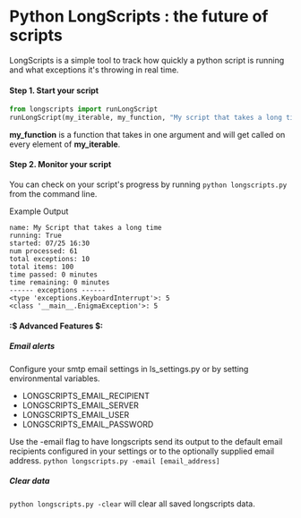 # Python LongScripts : the future of scripts

LongScripts is a simple tool to track how quickly a python script is running and what exceptions it's throwing in real time.

#### Step 1. Start your script
```python
from longscripts import runLongScript
runLongScript(my_iterable, my_function, "My script that takes a long time")
```
**my_function** is a function that takes in one argument and will get called on every element of **my_iterable**.


#### Step 2. Monitor your script 
You can check on your script's progress by running ```python longscripts.py``` from the command line.

Example Output
~~~~~~~~~~~~~~~~~~~~~~~~~~~~~~~~~~~~~~~~~~~~~~~~
name: My Script that takes a long time
running: True
started: 07/25 16:30
num processed: 61
total exceptions: 10
total items: 100
time passed: 0 minutes
time remaining: 0 minutes
------ exceptions ------
<type 'exceptions.KeyboardInterrupt'>: 5
<class '__main__.EnigmaException'>: 5
~~~~~~~~~~~~~~~~~~~~~~~~~~~~~~~~~~~~~~~~~~~~~~~~

#### :$ Advanced Features $:

##### Email alerts

Configure your smtp email settings in ls_settings.py or by setting environmental variables.
- LONGSCRIPTS_EMAIL_RECIPIENT
- LONGSCRIPTS_EMAIL_SERVER
- LONGSCRIPTS_EMAIL_USER
- LONGSCRIPTS_EMAIL_PASSWORD

Use the -email flag to have longscripts send its output to the default email recipients configured in your settings or to the optionally supplied email address.
```python longscripts.py -email [email_address]``` 

##### Clear data

```python longscripts.py -clear``` will clear all saved longscripts data.











